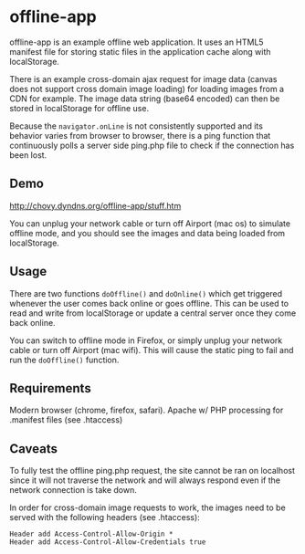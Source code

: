 offline-app
===========

offline-app is an example offline web application. It uses an HTML5 manifest file for storing static files in the application cache along with localStorage.

There is an example cross-domain ajax request for image data (canvas does not support cross domain image loading) for loading images from a CDN for example. The image data string (base64 encoded) can then be stored in localStorage for offline use.

Because the `navigator.onLine` is not consistently supported and its behavior varies from browser to browser, there is a ping function that continuously polls a server side ping.php file to check if the connection has been lost.

Demo
----

http://chovy.dyndns.org/offline-app/stuff.htm

You can unplug your network cable or turn off Airport (mac os) to simulate offline mode, and you should see the images and data being loaded from localStorage.

Usage
-----

There are two functions `doOffline()` and `doOnline()` which get triggered whenever the user comes back online or goes offline. This can be used to read and write from localStorage or update a central server once they come back online.

You can switch to offline mode in Firefox, or simply unplug your network cable or turn off Airport (mac wifi). This will cause the static ping to fail and run the `doOffline()` function.

Requirements
------------

Modern browser (chrome, firefox, safari).
Apache w/ PHP processing for .manifest files (see .htaccess)

Caveats
-------

To fully test the offline ping.php request, the site cannot be ran on localhost since it will not traverse the network and will always respond even if the network connection is take down.

In order for cross-domain image requests to work, the images need to be served with the following headers (see .htaccess):

	Header add Access-Control-Allow-Origin *
	Header add Access-Control-Allow-Credentials true

